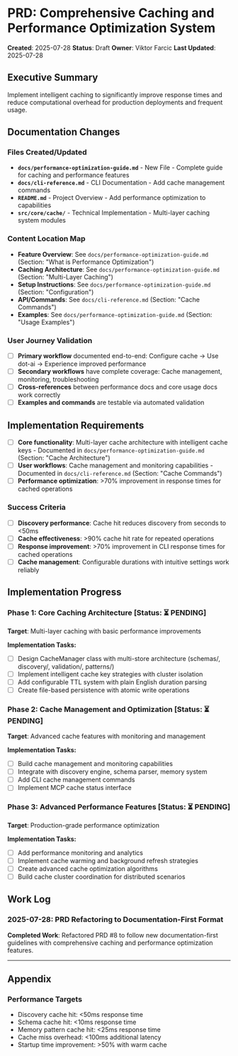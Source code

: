 # PRD: Comprehensive Caching and Performance Optimization System

**Created**: 2025-07-28
**Status**: Draft
**Owner**: Viktor Farcic
**Last Updated**: 2025-07-28

## Executive Summary
Implement intelligent caching to significantly improve response times and reduce computational overhead for production deployments and frequent usage.

## Documentation Changes

### Files Created/Updated
- **`docs/performance-optimization-guide.md`** - New File - Complete guide for caching and performance features
- **`docs/cli-reference.md`** - CLI Documentation - Add cache management commands
- **`README.md`** - Project Overview - Add performance optimization to capabilities
- **`src/core/cache/`** - Technical Implementation - Multi-layer caching system modules

### Content Location Map
- **Feature Overview**: See `docs/performance-optimization-guide.md` (Section: "What is Performance Optimization")
- **Caching Architecture**: See `docs/performance-optimization-guide.md` (Section: "Multi-Layer Caching")
- **Setup Instructions**: See `docs/performance-optimization-guide.md` (Section: "Configuration")
- **API/Commands**: See `docs/cli-reference.md` (Section: "Cache Commands")
- **Examples**: See `docs/performance-optimization-guide.md` (Section: "Usage Examples")

### User Journey Validation
- [ ] **Primary workflow** documented end-to-end: Configure cache → Use dot-ai → Experience improved performance
- [ ] **Secondary workflows** have complete coverage: Cache management, monitoring, troubleshooting
- [ ] **Cross-references** between performance docs and core usage docs work correctly
- [ ] **Examples and commands** are testable via automated validation

## Implementation Requirements
- [ ] **Core functionality**: Multi-layer cache architecture with intelligent cache keys - Documented in `docs/performance-optimization-guide.md` (Section: "Cache Architecture")
- [ ] **User workflows**: Cache management and monitoring capabilities - Documented in `docs/cli-reference.md` (Section: "Cache Commands")
- [ ] **Performance optimization**: >70% improvement in response times for cached operations

### Success Criteria
- [ ] **Discovery performance**: Cache hit reduces discovery from seconds to <50ms
- [ ] **Cache effectiveness**: >90% cache hit rate for repeated operations
- [ ] **Response improvement**: >70% improvement in CLI response times for cached operations
- [ ] **Cache management**: Configurable durations with intuitive settings work reliably

## Implementation Progress

### Phase 1: Core Caching Architecture [Status: ⏳ PENDING]
**Target**: Multi-layer caching with basic performance improvements

**Implementation Tasks:**
- [ ] Design CacheManager class with multi-store architecture (schemas/, discovery/, validation/, patterns/)
- [ ] Implement intelligent cache key strategies with cluster isolation
- [ ] Add configurable TTL system with plain English duration parsing
- [ ] Create file-based persistence with atomic write operations

### Phase 2: Cache Management and Optimization [Status: ⏳ PENDING]
**Target**: Advanced cache features with monitoring and management

**Implementation Tasks:**
- [ ] Build cache management and monitoring capabilities
- [ ] Integrate with discovery engine, schema parser, memory system
- [ ] Add CLI cache management commands
- [ ] Implement MCP cache status interface

### Phase 3: Advanced Performance Features [Status: ⏳ PENDING]
**Target**: Production-grade performance optimization

**Implementation Tasks:**
- [ ] Add performance monitoring and analytics
- [ ] Implement cache warming and background refresh strategies
- [ ] Create advanced cache optimization algorithms
- [ ] Build cache cluster coordination for distributed scenarios

## Work Log

### 2025-07-28: PRD Refactoring to Documentation-First Format
**Completed Work**: Refactored PRD #8 to follow new documentation-first guidelines with comprehensive caching and performance optimization features.

---

## Appendix

### Performance Targets
- Discovery cache hit: <50ms response time
- Schema cache hit: <10ms response time
- Memory pattern cache hit: <25ms response time
- Cache miss overhead: <100ms additional latency
- Startup time improvement: >50% with warm cache